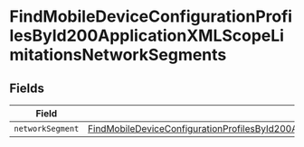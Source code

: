 # FindMobileDeviceConfigurationProfilesById200ApplicationXMLScopeLimitationsNetworkSegments


## Fields

| Field                                                                                                                                                                                                                                         | Type                                                                                                                                                                                                                                          | Required                                                                                                                                                                                                                                      | Description                                                                                                                                                                                                                                   |
| --------------------------------------------------------------------------------------------------------------------------------------------------------------------------------------------------------------------------------------------- | --------------------------------------------------------------------------------------------------------------------------------------------------------------------------------------------------------------------------------------------- | --------------------------------------------------------------------------------------------------------------------------------------------------------------------------------------------------------------------------------------------- | --------------------------------------------------------------------------------------------------------------------------------------------------------------------------------------------------------------------------------------------- |
| `networkSegment`                                                                                                                                                                                                                              | [FindMobileDeviceConfigurationProfilesById200ApplicationXMLScopeLimitationsNetworkSegmentsNetworkSegment](../../models/operations/findmobiledeviceconfigurationprofilesbyid200applicationxmlscopelimitationsnetworksegmentsnetworksegment.md) | :heavy_minus_sign:                                                                                                                                                                                                                            | N/A                                                                                                                                                                                                                                           |